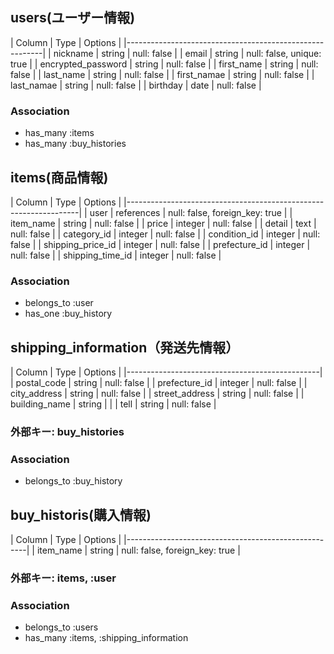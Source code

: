 ## users(ユーザー情報)
|        Column      |  Type  |          Options          |
|---------------------------------------------------------|
|      nickname      | string |        null: false        |
|        email       | string | null: false, unique: true |
| encrypted_password | string |        null: false        |
|    first_name      | string |        null: false        |
|    last_name       | string |        null: false        |
|    first_namae     | string |        null: false        |
|    last_namae      | string |        null: false        |
|      birthday      |  date  |        null: false        |

### Association
- has_many :items
- has_many :buy_histories



## items(商品情報)
|      Column       |    Type     |            Options             |
|------------------------------------------------------------------|
|       user        | references  | null: false, foreign_key: true |
|    item_name      |   string    |           null: false          |
|      price        |   integer   |           null: false          |
|     detail        |    text     |           null: false          |
|   category_id     |   integer   |           null: false          |
|   condition_id    |   integer   |           null: false          |
| shipping_price_id |   integer   |           null: false          |
| prefecture_id     |   integer   |           null: false          |
| shipping_time_id  |   integer   |           null: false          |

### Association
- belongs_to :user
- has_one :buy_history




## shipping_information（発送先情報）
|      Column        |    Type     |   Options   |
|------------------------------------------------|
|   postal_code      |   string    | null: false |
|   prefecture_id    |   integer   | null: false |
|   city_address     |   string    | null: false |
|  street_address    |   string    | null: false |
|  building_name     |   string    |             |
|       tell         |   string    | null: false |

### 外部キー: buy_histories

### Association
- belongs_to :buy_history




## buy_historis(購入情報)
|   Column |  Type  |           Options               |
|-----------------------------------------------------|
| item_name | string | null: false, foreign_key: true |

### 外部キー: items, :user


### Association
- belongs_to :users
- has_many :items, :shipping_information